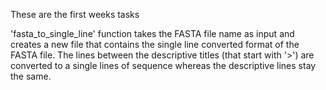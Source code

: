 
These are the first weeks tasks

'fasta_to_single_line' function takes the FASTA file name as input and creates a new file that contains the single line converted format of the FASTA file. The lines between the descriptive titles (that start with '>') are converted to a single lines of sequence whereas the descriptive lines stay the same.
